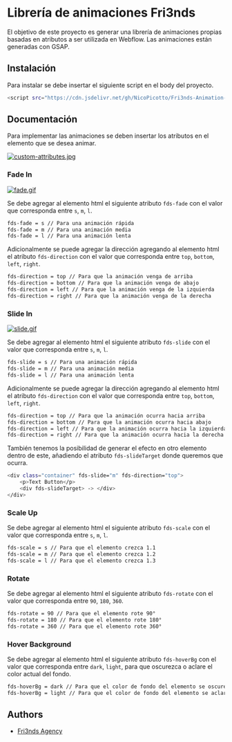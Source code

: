 # Librería de animaciones Fri3nds

El objetivo de este proyecto es generar una librería de animaciones propias basadas en atributos a ser utilizada en Webflow. Las animaciones están generadas con GSAP.

## Instalación

Para instalar se debe insertar el siguiente script en el body del proyecto.

```bash
<script src="https://cdn.jsdelivr.net/gh/NicoPicotto/Fri3nds-Animation-Example@secondVersion/fades-gsap.js"></script>
```

## Documentación

Para implementar las animaciones se deben insertar los atributos en el elemento que se desea animar.

[![custom-attributes.jpg](https://i.postimg.cc/q7BZ0hwQ/custom-attributes.jpg)](https://postimg.cc/873bmCqr)

### Fade In

[![fade.gif](https://i.postimg.cc/vmYBk91h/fade.gif)](https://postimg.cc/JsFMBs5H)

Se debe agregar al elemento html el siguiente atributo `fds-fade` con el valor que corresponda entre `s`, `m`, `l`.

```bash
fds-fade = s // Para una animación rápida
fds-fade = m // Para una animación media
fds-fade = l // Para una animación lenta
```

Adicionalmente se puede agregar la dirección agregando al elemento html el atributo `fds-direction` con el valor que corresponda entre `top`, `bottom`, `left`, `right`.

```bash
fds-direction = top // Para que la animación venga de arriba
fds-direction = bottom // Para que la animación venga de abajo
fds-direction = left // Para que la animación venga de la izquierda
fds-direction = right // Para que la animación venga de la derecha
```

### Slide In

[![slide.gif](https://i.postimg.cc/zfxBrBKr/slide.gif)](https://postimg.cc/v16M7G0q)

Se debe agregar al elemento html el siguiente atributo `fds-slide` con el valor que corresponda entre `s`, `m`, `l`.

```bash
fds-slide = s // Para una animación rápida
fds-slide = m // Para una animación media
fds-slide = l // Para una animación lenta
```

Adicionalmente se puede agregar la dirección agregando al elemento html el atributo `fds-direction` con el valor que corresponda entre `top`, `bottom`, `left`, `right`.

```bash
fds-direction = top // Para que la animación ocurra hacia arriba
fds-direction = bottom // Para que la animación ocurra hacia abajo
fds-direction = left // Para que la animación ocurra hacia la izquierda
fds-direction = right // Para que la animación ocurra hacia la derecha
```

También tenemos la posibilidad de generar el efecto en otro elemento dentro de este, añadiendo el atributo `fds-slideTarget` donde queremos que ocurra.

```bash
<div class="container" fds-slide="m" fds-direction="top">
    <p>Text Button</p>
    <div fds-slideTarget> -> </div>
</div>
```

### Scale Up

Se debe agregar al elemento html el siguiente atributo `fds-scale` con el valor que corresponda entre `s`, `m`, `l`.

```bash
fds-scale = s // Para que el elemento crezca 1.1
fds-scale = m // Para que el elemento crezca 1.2
fds-scale = l // Para que el elemento crezca 1.3
```

### Rotate

Se debe agregar al elemento html el siguiente atributo `fds-rotate` con el valor que corresponda entre `90`, `180`, `360`.

```bash
fds-rotate = 90 // Para que el elemento rote 90°
fds-rotate = 180 // Para que el elemento rote 180°
fds-rotate = 360 // Para que el elemento rote 360°
```

### Hover Background

Se debe agregar al elemento html el siguiente atributo `fds-hoverBg` con el valor que corresponda entre `dark`, `light`, para que oscurezca o aclare el color actual del fondo.

```bash
fds-hoverBg = dark // Para que el color de fondo del elemento se oscurezca
fds-hoverBg = light // Para que el color de fondo del elemento se aclare
```

## Authors

- [Fri3nds Agency](https://www.fri3nds.com/)
